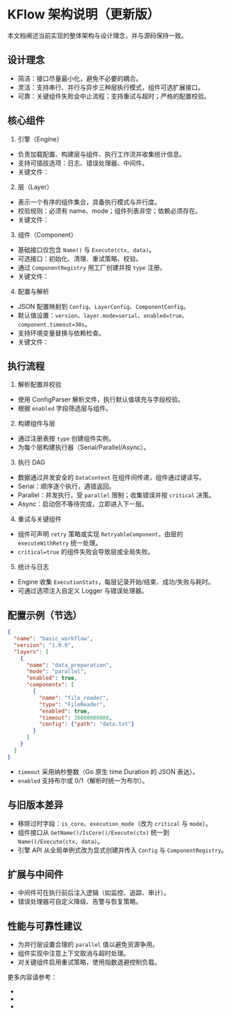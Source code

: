 # KFlow 架构说明（更新版）

本文档阐述当前实现的整体架构与设计理念，并与源码保持一致。

## 设计理念
- 简洁：接口尽量最小化，避免不必要的耦合。
- 灵活：支持串行、并行与异步三种层执行模式，组件可选扩展接口。
- 可靠：关键组件失败会中止流程；支持重试与超时；严格的配置校验。

## 核心组件

1) 引擎（Engine）
- 负责加载配置、构建层与组件、执行工作流并收集统计信息。
- 支持可插拔选项：日志、错误处理器、中间件。
- 关键文件：<mcfile name="engine.go" path="/Users/kangyujian/goProject/kflow/engine/engine.go"></mcfile>

2) 层（Layer）
- 表示一个有序的组件集合，具备执行模式与并行度。
- 校验规则：必须有 name、mode；组件列表非空；依赖必须存在。
- 关键文件：<mcfile name="layer.go" path="/Users/kangyujian/goProject/kflow/engine/layer.go"></mcfile>

3) 组件（Component）
- 基础接口仅包含 `Name()` 与 `Execute(ctx, data)`。
- 可选接口：初始化、清理、重试策略、校验。
- 通过 `ComponentRegistry` 用工厂创建并按 `type` 注册。
- 关键文件：<mcfile name="component.go" path="/Users/kangyujian/goProject/kflow/engine/component.go"></mcfile>

4) 配置与解析
- JSON 配置映射到 `Config`、`LayerConfig`、`ComponentConfig`。
- 默认值设置：`version`、`layer.mode=serial`、`enabled=true`、`component.timeout=30s`。
- 支持环境变量替换与依赖检查。
- 关键文件：<mcfile name="config.go" path="/Users/kangyujian/goProject/kflow/engine/config.go"></mcfile>

## 执行流程

1. 解析配置并校验
- 使用 ConfigParser 解析文件，执行默认值填充与字段校验。
- 根据 `enabled` 字段筛选层与组件。

2. 构建组件与层
- 通过注册表按 `type` 创建组件实例。
- 为每个层构建执行器（Serial/Parallel/Async）。

3. 执行 DAG
- 数据通过并发安全的 `DataContext` 在组件间传递，组件通过键读写。
- Serial：顺序逐个执行，遇错返回。
- Parallel：并发执行，受 `parallel` 限制；收集错误并按 `critical` 决策。
- Async：启动但不等待完成，立即进入下一层。

4. 重试与关键组件
- 组件可声明 `retry` 策略或实现 `RetryableComponent`，由层的 `executeWithRetry` 统一处理。
- `critical=true` 的组件失败会导致层或全局失败。

5. 统计与日志
- Engine 收集 `ExecutionStats`，每层记录开始/结束、成功/失败与耗时。
- 可通过选项注入自定义 Logger 与错误处理器。

## 配置示例（节选）

```json
{
  "name": "basic_workflow",
  "version": "1.0.0",
  "layers": [
    {
      "name": "data_preparation",
      "mode": "parallel",
      "enabled": true,
      "components": [
        {
          "name": "file_reader",
          "type": "FileReader",
          "enabled": true,
          "timeout": 30000000000,
          "config": {"path": "data.txt"}
        }
      ]
    }
  ]
}
```

- `timeout` 采用纳秒整数（Go 原生 time.Duration 的 JSON 表达）。
- `enabled` 支持布尔或 0/1（解析时统一为布尔）。

## 与旧版本差异
- 移除过时字段：`is_core`、`execution_mode`（改为 `critical` 与 `mode`）。
- 组件接口从 `GetName()/IsCore()/Execute(ctx)` 统一到 `Name()/Execute(ctx, data)`。
- 引擎 API 从全局单例式改为显式创建并传入 `Config` 与 `ComponentRegistry`。

## 扩展与中间件
- 中间件可在执行前后注入逻辑（如监控、追踪、审计）。
- 错误处理器可自定义降级、告警与恢复策略。

## 性能与可靠性建议
- 为并行层设置合理的 `parallel` 值以避免资源争用。
- 组件实现中注意上下文取消与超时处理。
- 对关键组件启用重试策略，使用指数退避控制负载。

更多内容请参考：
- <mcfile name="README.md" path="/Users/kangyujian/goProject/kflow/README.md"></mcfile>
- <mcfile name="api-reference.md" path="/Users/kangyujian/goProject/kflow/docs/api-reference.md"></mcfile>
- <mcfile name="config-spec.md" path="/Users/kangyujian/goProject/kflow/docs/config-spec.md"></mcfile>